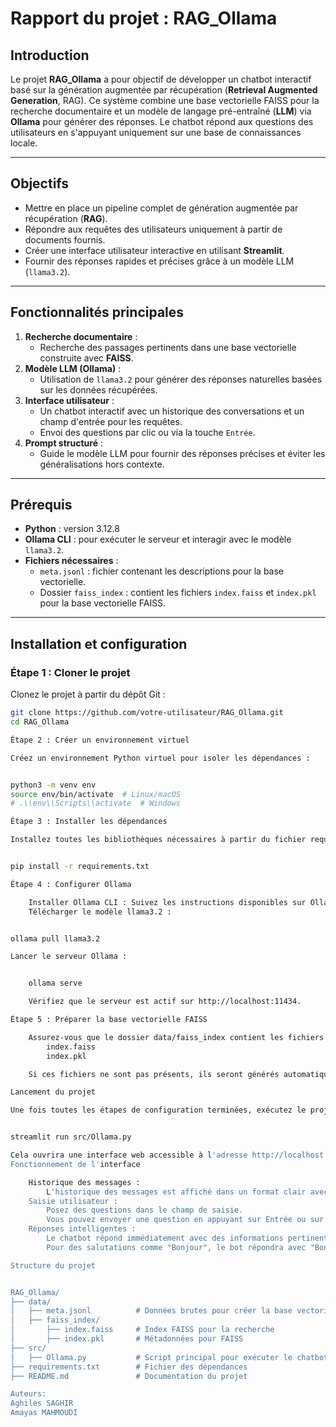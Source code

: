 # Rapport du projet : RAG_Ollama

## Introduction

Le projet **RAG_Ollama** a pour objectif de développer un chatbot interactif basé sur la génération augmentée par récupération (**Retrieval Augmented Generation**, RAG). Ce système combine une base vectorielle FAISS pour la recherche documentaire et un modèle de langage pré-entraîné (**LLM**) via **Ollama** pour générer des réponses. Le chatbot répond aux questions des utilisateurs en s'appuyant uniquement sur une base de connaissances locale.

---

## Objectifs

- Mettre en place un pipeline complet de génération augmentée par récupération (**RAG**).
- Répondre aux requêtes des utilisateurs uniquement à partir de documents fournis.
- Créer une interface utilisateur interactive en utilisant **Streamlit**.
- Fournir des réponses rapides et précises grâce à un modèle LLM (`llama3.2`).

---

## Fonctionnalités principales

1. **Recherche documentaire** :
   - Recherche des passages pertinents dans une base vectorielle construite avec **FAISS**.
2. **Modèle LLM (Ollama)** :
   - Utilisation de `llama3.2` pour générer des réponses naturelles basées sur les données récupérées.
3. **Interface utilisateur** :
   - Un chatbot interactif avec un historique des conversations et un champ d'entrée pour les requêtes.
   - Envoi des questions par clic ou via la touche `Entrée`.
4. **Prompt structuré** :
   - Guide le modèle LLM pour fournir des réponses précises et éviter les généralisations hors contexte.

---

## Prérequis

- **Python** : version 3.12.8
- **Ollama CLI** : pour exécuter le serveur et interagir avec le modèle `llama3.2`.
- **Fichiers nécessaires** :
  - `meta.jsonl` : fichier contenant les descriptions pour la base vectorielle.
  - Dossier `faiss_index` : contient les fichiers `index.faiss` et `index.pkl` pour la base vectorielle FAISS.

---

## Installation et configuration

### Étape 1 : Cloner le projet

Clonez le projet à partir du dépôt Git :

```bash
git clone https://github.com/votre-utilisateur/RAG_Ollama.git
cd RAG_Ollama

Étape 2 : Créer un environnement virtuel

Créez un environnement Python virtuel pour isoler les dépendances :


python3 -m venv env
source env/bin/activate  # Linux/macOS
# .\\env\\Scripts\\activate  # Windows

Étape 3 : Installer les dépendances

Installez toutes les bibliothèques nécessaires à partir du fichier requirements.txt :


pip install -r requirements.txt

Étape 4 : Configurer Ollama

    Installer Ollama CLI : Suivez les instructions disponibles sur Ollama.
    Télécharger le modèle llama3.2 :


ollama pull llama3.2

Lancer le serveur Ollama :


    ollama serve

    Vérifiez que le serveur est actif sur http://localhost:11434.

Étape 5 : Préparer la base vectorielle FAISS

    Assurez-vous que le dossier data/faiss_index contient les fichiers suivants :
        index.faiss
        index.pkl

    Si ces fichiers ne sont pas présents, ils seront générés automatiquement lors de la première exécution si le fichier meta.jsonl est correctement configuré.

Lancement du projet

Une fois toutes les étapes de configuration terminées, exécutez le projet avec Streamlit :


streamlit run src/Ollama.py

Cela ouvrira une interface web accessible à l'adresse http://localhost:8501.
Fonctionnement de l'interface

    Historique des messages :
        L'historique des messages est affiché dans un format clair avec l'heure d'envoi visible à droite.
    Saisie utilisateur :
        Posez des questions dans le champ de saisie.
        Vous pouvez envoyer une question en appuyant sur Entrée ou sur le bouton Envoyer.
    Réponses intelligentes :
        Le chatbot répond immédiatement avec des informations pertinentes tirées des documents.
        Pour des salutations comme "Bonjour", le bot répondra avec "Bonjour ! Comment puis-je vous aider ?".

Structure du projet


RAG_Ollama/
├── data/
│   ├── meta.jsonl          # Données brutes pour créer la base vectorielle
│   ├── faiss_index/
│       ├── index.faiss     # Index FAISS pour la recherche
│       ├── index.pkl       # Métadonnées pour FAISS
├── src/
│   ├── Ollama.py           # Script principal pour exécuter le chatbot
├── requirements.txt        # Fichier des dépendances
├── README.md               # Documentation du projet

Auteurs:
Aghiles SAGHIR
Amayas MAHMOUDI

